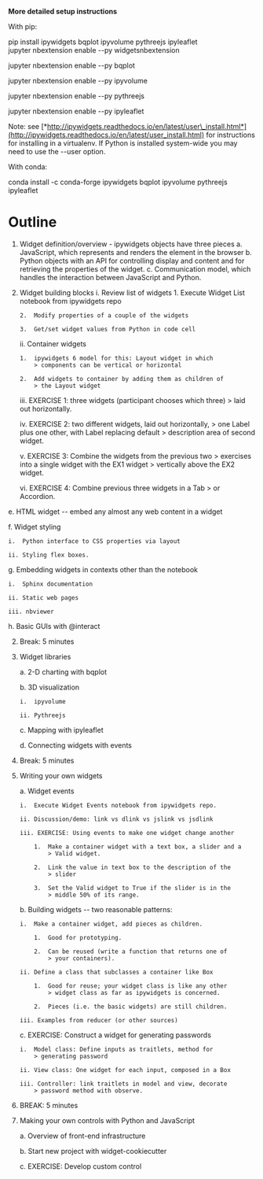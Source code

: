 **More detailed setup instructions**

With pip:

pip install ipywidgets bqplot ipyvolume pythreejs ipyleaflet\
jupyter nbextension enable --py widgetsnbextension

jupyter nbextension enable --py bqplot

jupyter nbextension enable --py ipyvolume

jupyter nbextension enable --py pythreejs

jupyter nbextension enable --py ipyleaflet

Note: see
[*http://ipywidgets.readthedocs.io/en/latest/user\_install.html*](http://ipywidgets.readthedocs.io/en/latest/user_install.html)
for instructions for installing in a virtualenv. If Python is installed
system-wide you may need to use the --user option.

With conda:

conda install -c conda-forge ipywidgets bqplot ipyvolume pythreejs
ipyleaflet

# Outline

1.  Widget definition/overview - ipywidgets objects have three pieces
    a.  JavaScript, which represents and renders the element in the browser
    b.  Python objects with an API for controlling display and content and for retrieving the properties of the widget.
    c.  Communication model, which handles the interaction between JavaScript and Python.
1.  Widget building blocks
    i.  Review list of widgets
        1.  Execute Widget List notebook from ipywidgets repo

        2.  Modify properties of a couple of the widgets

        3.  Get/set widget values from Python in code cell

    ii. Container widgets

        1.  ipywidgets 6 model for this: Layout widget in which
            > components can be vertical or horizontal

        2.  Add widgets to container by adding them as children of
            > the Layout widget

    iii. EXERCISE 1: three widgets (participant chooses which three)
        > laid out horizontally.

    iv. EXERCISE 2: two different widgets, laid out horizontally,
        > one Label plus one other, with Label replacing default
        > description area of second widget.

    v.  EXERCISE 3: Combine the widgets from the previous two
        > exercises into a single widget with the EX1 widget
        > vertically above the EX2 widget.

    vi. EXERCISE 4: Combine previous three widgets in a Tab
        > or Accordion.

e.  HTML widget -- embed any almost any web content in a widget

f.  Widget styling

    i.  Python interface to CSS properties via layout

    ii. Styling flex boxes.

g.  Embedding widgets in contexts other than the notebook

    i.  Sphinx documentation

    ii. Static web pages

    iii. nbviewer

h.  Basic GUIs with @interact

2.  Break: 5 minutes

3.  Widget libraries

    a.  2-D charting with bqplot

    b.  3D visualization

        i.  ipyvolume

        ii. Pythreejs

    c.  Mapping with ipyleaflet

    d.  Connecting widgets with events

4.  Break: 5 minutes

5.  Writing your own widgets

    a.  Widget events

        i.  Execute Widget Events notebook from ipywidgets repo.

        ii. Discussion/demo: link vs dlink vs jslink vs jsdlink

        iii. EXERCISE: Using events to make one widget change another

            1.  Make a container widget with a text box, a slider and a
                > Valid widget.

            2.  Link the value in text box to the description of the
                > slider

            3.  Set the Valid widget to True if the slider is in the
                > middle 50% of its range.

    b.  Building widgets -- two reasonable patterns:

        i.  Make a container widget, add pieces as children.

            1.  Good for prototyping.

            2.  Can be reused (write a function that returns one of
                > your containers).

        ii. Define a class that subclasses a container like Box

            1.  Good for reuse; your widget class is like any other
                > widget class as far as ipywidgets is concerned.

            2.  Pieces (i.e. the basic widgets) are still children.

        iii. Examples from reducer (or other sources)

    c.  EXERCISE: Construct a widget for generating passwords

        i.  Model class: Define inputs as traitlets, method for
            > generating password

        ii. View class: One widget for each input, composed in a Box

        iii. Controller: link traitlets in model and view, decorate
            > password method with observe.

6.  BREAK: 5 minutes

7.  Making your own controls with Python and JavaScript

    a.  Overview of front-end infrastructure

    b.  Start new project with widget-cookiecutter

    c.  EXERCISE: Develop custom control


